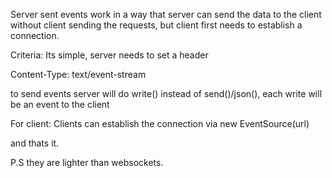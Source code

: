 Server sent events work in a way that server can send the data to the client without client sending the requests, but client first needs to establish a connection.

Criteria:
Its simple, server needs to set a header

Content-Type: text/event-stream

to send events server will do write() instead of send()/json(), each write will be an event to the client

For client:
Clients can establish the connection via
new EventSource(url)

and thats it.

P.S they are lighter than websockets.
